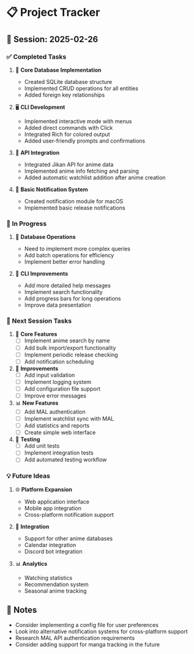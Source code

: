 # 📋 Project Tracker

## 📅 Session: 2025-02-26

### ✅ Completed Tasks

1. 🎯 **Core Database Implementation**
   - Created SQLite database structure
   - Implemented CRUD operations for all entities
   - Added foreign key relationships

2. 🖥️ **CLI Development**
   - Implemented interactive mode with menus
   - Added direct commands with Click
   - Integrated Rich for colored output
   - Added user-friendly prompts and confirmations

3. 🔌 **API Integration**
   - Integrated Jikan API for anime data
   - Implemented anime info fetching and parsing
   - Added automatic watchlist addition after anime creation

4. 📱 **Basic Notification System**
   - Created notification module for macOS
   - Implemented basic release notifications

### 🚧 In Progress

1. 🔄 **Database Operations**
   - Need to implement more complex queries
   - Add batch operations for efficiency
   - Implement better error handling

2. 🎨 **CLI Improvements**
   - Add more detailed help messages
   - Implement search functionality
   - Add progress bars for long operations
   - Improve data presentation

### 📝 Next Session Tasks

1. 🎯 **Core Features**
   - [ ] Implement anime search by name
   - [ ] Add bulk import/export functionality
   - [ ] Implement periodic release checking
   - [ ] Add notification scheduling

2. 🔧 **Improvements**
   - [ ] Add input validation
   - [ ] Implement logging system
   - [ ] Add configuration file support
   - [ ] Improve error messages

3. 📊 **New Features**
   - [ ] Add MAL authentication
   - [ ] Implement watchlist sync with MAL
   - [ ] Add statistics and reports
   - [ ] Create simple web interface

4. 🧪 **Testing**
   - [ ] Add unit tests
   - [ ] Implement integration tests
   - [ ] Add automated testing workflow

### 💡 Future Ideas

1. 🌐 **Platform Expansion**
   - Web application interface
   - Mobile app integration
   - Cross-platform notification support

2. 🔄 **Integration**
   - Support for other anime databases
   - Calendar integration
   - Discord bot integration

3. 📊 **Analytics**
   - Watching statistics
   - Recommendation system
   - Seasonal anime tracking

## 📌 Notes

- Consider implementing a config file for user preferences
- Look into alternative notification systems for cross-platform support
- Research MAL API authentication requirements
- Consider adding support for manga tracking in the future 